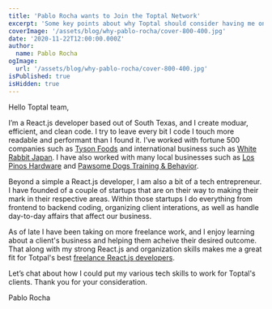 ```yaml
---
title: 'Pablo Rocha wants to Join the Toptal Network'
excerpt: 'Some key points about why Toptal should consider having me on their platform as a React.js developer.'
coverImage: '/assets/blog/why-pablo-rocha/cover-800-400.jpg'
date: '2020-11-22T12:00:00.000Z'
author:
  name: Pablo Rocha
ogImage:
  url: '/assets/blog/why-pablo-rocha/cover-800-400.jpg'
isPublished: true
isHidden: true
---
```

Hello Toptal team,

I’m a React.js developer based out of South Texas, and I create moduar, efficient, and clean code. I try to leave every bit I code I touch more readable and performant than I found it. I’ve worked with fortune 500 companies such as [Tyson Foods](https://tysonfoods.com) and international business such as [White Rabbit Japan](https://www.whiterabbitjapan.com). I have also worked with many local businesses such as [Los Pinos Hardware](https://lospinoshardware.com) and [Pawsome Dogs Training & Behavior](https://www.pawsomedogs.net/).

Beyond a simple a React.js developer, I am also a bit of a tech entrepreneur. I have founded of a couple of startups that are on their way to making their mark in their respective areas. Within those startups I do everything from frontend to backend coding, organizing client interations, as well as handle day-to-day affairs that affect our business.

As of late I have been taking on more freelance work, and I enjoy learning about a client's business and helping them acheive their desired outcome. That along with my strong React.js and organization skills makes me a great fit for Totpal's best [freelance React.js developers](https://www.toptal.com/react).

Let’s chat about how I could put my various tech skills to work for Toptal's clients. Thank you for your consideration.

Pablo Rocha
